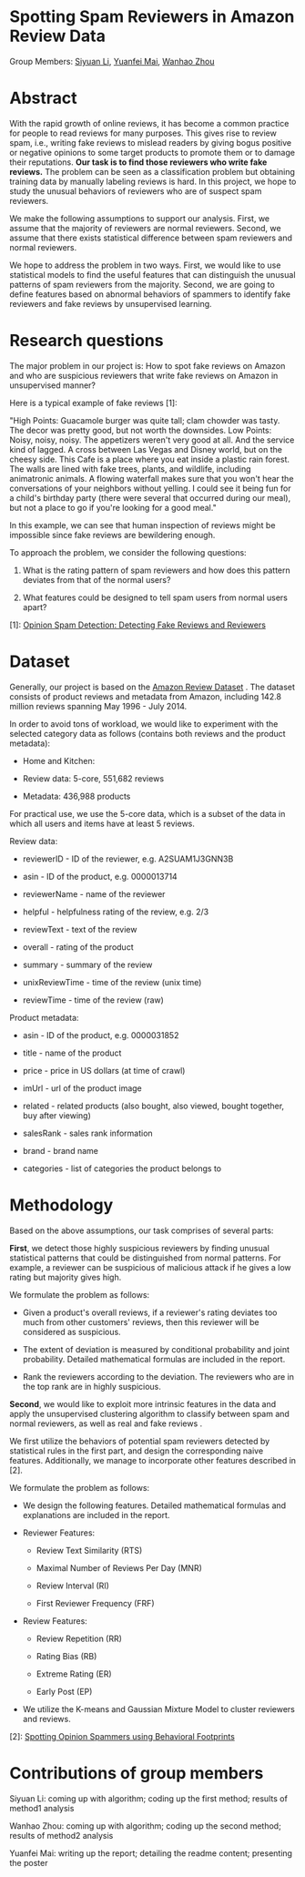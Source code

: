 # Spotting Spam Reviewers in Amazon Review Data

Group Members: [Siyuan Li](mailto:siyuan.li@epfl.ch), [Yuanfei Mai](mailto:yuanfei.mai@epfl.ch), [Wanhao Zhou](mailto:wanhao.zhou@epfl.ch)

# Abstract

With the rapid growth of online reviews, it has become a common practice for people to read reviews for many purposes. This gives rise to review spam, i.e., writing fake reviews to mislead readers by giving bogus positive or negative opinions to some target products to promote them or to damage their reputations. **Our task is to find those reviewers who write fake reviews.** The problem can be seen as a classification problem but obtaining training data by manually labeling reviews is hard. In this project, we hope to study the unusual behaviors of reviewers who are of suspect spam reviewers.

We make the following assumptions to support our analysis. First, we assume that the majority of reviewers are normal reviewers. Second, we assume that there exists statistical difference between spam reviewers and normal reviewers.

We hope to address the problem in two ways. First, we would like to use statistical models to find the useful features that can distinguish the unusual patterns of spam reviewers from the majority. Second, we are going to define features based on abnormal behaviors of spammers to identify fake reviewers and fake reviews by unsupervised learning.

# Research questions

The major problem in our project is: How to spot fake reviews on Amazon and who are suspicious reviewers that write fake reviews on Amazon in unsupervised manner?

Here is a typical example of fake reviews [1]:

"High Points: Guacamole burger was quite tall; clam chowder was tasty. The decor was pretty good, but not worth the downsides. Low Points: Noisy, noisy, noisy. The appetizers weren't very good at all. And the service kind of lagged. A cross between Las Vegas and Disney world, but on the cheesy side. This Cafe is a place where you eat inside a plastic rain forest. The walls are lined with fake trees, plants, and wildlife, including animatronic animals. A flowing waterfall makes sure that you won't hear the conversations of your neighbors without yelling. I could see it being fun for a child's birthday party (there were several that occurred during our meal), but not a place to go if you're looking for a good meal."

In this example, we can see that human inspection of reviews might be impossible since fake reviews are bewildering enough.

To approach the problem, we consider the following questions:

1.  What is the rating pattern of spam reviewers and how does this pattern deviates from that of the normal users?

2.  What  features could be designed to tell spam users from normal users apart?


[1]: [Opinion Spam Detection: Detecting Fake Reviews and Reviewers](https://www.cs.uic.edu/~liub/FBS/fake-reviews.html)

# Dataset

Generally, our project is based on the [Amazon Review Dataset](http://jmcauley.ucsd.edu/data/amazon/) . The dataset consists of product reviews and metadata from Amazon, including 142.8 million reviews spanning May 1996 - July 2014.

In order to avoid tons of workload, we would like to experiment with the selected category data as follows (contains both reviews and the product metadata):

- Home and Kitchen:

- Review data: 5-core, 551,682 reviews

- Metadata: 436,988 products

For practical use, we use the 5-core data, which is a subset of the data in which all users and items have at least 5 reviews.

Review data:

- reviewerID  - ID of the reviewer, e.g.  A2SUAM1J3GNN3B

-  asin  - ID of the product, e.g.  0000013714

-  reviewerName  - name of the reviewer

-  helpful  - helpfulness rating of the review, e.g. 2/3

-  reviewText  - text of the review

-  overall  - rating of the product

-  summary  - summary of the review

-  unixReviewTime  - time of the review (unix time)

-  reviewTime  - time of the review (raw)

Product metadata:

-  asin  - ID of the product, e.g.  0000031852

-  title  - name of the product

-  price  - price in US dollars (at time of crawl)

-  imUrl  - url of the product image

-  related  - related products (also bought, also viewed, bought together, buy after viewing)

-  salesRank  - sales rank information

-  brand  - brand name

-  categories  - list of categories the product belongs to

# Methodology

Based on the above assumptions, our task comprises of several parts:

**First**, we detect those highly suspicious reviewers by finding unusual statistical patterns that could be distinguished from normal patterns. For example, a reviewer can be suspicious of malicious attack if he gives a low rating but majority gives high.

We formulate the problem as follows:

- Given a product's overall reviews, if a reviewer's rating deviates too much from other customers' reviews, then this reviewer will be considered as suspicious.

- The extent of deviation is measured by conditional probability and joint probability. Detailed mathematical formulas are included in the report.

- Rank the reviewers according to the deviation. The reviewers who are in the top rank are in highly suspicious.

**Second**, we would like to exploit more intrinsic features in the data and apply the unsupervised clustering algorithm to classify between spam and normal reviewers, as well as real and fake reviews .

We first utilize the behaviors of potential spam reviewers detected by statistical rules in the first part, and design the corresponding naive features. Additionally, we manage to incorporate other features described in [2].

We formulate the problem as follows:

- We design the following features. Detailed mathematical formulas and explanations are included in the report.

- Reviewer Features:

	- Review Text Similarity (RTS)

	- Maximal Number of Reviews Per Day (MNR)

	- Review Interval (RI)

	- First Reviewer Frequency (FRF)

- Review Features:

	- Review Repetition (RR)

	- Rating Bias (RB)

	- Extreme Rating (ER)

	- Early Post (EP)

- We utilize the K-means and Gaussian Mixture Model to cluster reviewers and reviews.

[2]: [Spotting Opinion Spammers using Behavioral Footprints](https://www.cs.uic.edu/~liub/publications/KDD-2013-Arjun-spam.pdf)

# Contributions of group members

Siyuan Li: coming up with algorithm; coding up the first method; results of method1 analysis

Wanhao Zhou: coming up with algorithm; coding up the second method; results of method2 analysis

Yuanfei Mai: writing up the report; detailing the readme content; presenting the poster
